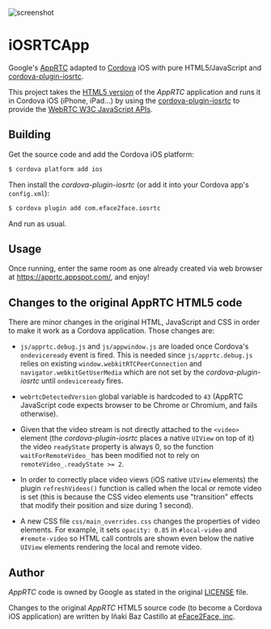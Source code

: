 ![screenshot](https://raw.githubusercontent.com/eface2face/iOSRTCApp/master/art/photo1.jpg)


# iOSRTCApp

Google's [AppRTC](https://apprtc.appspot.com/) adapted to [Cordova](http://cordova.apache.org/) iOS with pure HTML5/JavaScript and [cordova-plugin-iosrtc](https://github.com/eface2face/cordova-plugin-iosrtc).

This project takes the [HTML5 version](https://github.com/webrtc/apprtc/tree/master/src/web_app) of the *AppRTC* application and runs it in Cordova iOS (iPhone, iPad...) by using the [cordova-plugin-iosrtc](https://github.com/eface2face/cordova-plugin-iosrtc) to provide the [WebRTC W3C JavaScript APIs](http://www.w3.org/TR/webrtc/).


## Building

Get the source code and add the Cordova iOS platform:

```bash
$ cordova platform add ios
```

Then install the *cordova-plugin-iosrtc* (or add it into your Cordova app's `config.xml`):

```bash
$ cordova plugin add com.eface2face.iosrtc
```

And run as usual.


## Usage

Once running, enter the same room as one already created via web browser at https://apprtc.appspot.com/, and enjoy!


## Changes to the original AppRTC HTML5 code

There are minor changes in the original HTML, JavaScript and CSS in order to make it work as a Cordova application. Those changes are:

* `js/apprtc.debug.js` and `js/appwindow.js` are loaded once Cordova's `ondeviceready` event is fired. This is needed since `js/apprtc.debug.js` relies on existing `window.webkitRTCPeerConnection` and `navigator.webkitGetUserMedia` which are not set by the *cordova-plugin-iosrtc* until `ondeviceready` fires.

* `webrtcDetectedVersion` global variable is hardcoded to `43` (AppRTC JavaScript code expects browser to be Chrome or Chromium, and fails otherwise).

* Given that the video stream is not directly attached to the `<video>` element (the *cordova-plugin-iosrtc* places a native `UIView` on top of it) the video `readyState` property is always 0, so the function `waitForRemoteVideo_` has been modified not to rely on `remoteVideo_.readyState >= 2`.

* In order to correctly place video views (iOS native `UIView` elements) the plugin `refreshVideos()` function is called when the local or remote video is set (this is because the CSS video elements use "transition" effects that modify their position and size during 1 second).

* A new CSS file `css/main_overrides.css` changes the properties of video elements. For example, it sets `opacity: 0.85` in `#local-video` and `#remote-video` so HTML call controls are shown even below the native `UIView` elements rendering the local and remote video.


## Author

*AppRTC* code is owned by Google as stated in the original [LICENSE](LICENSE.md) file.

Changes to the original *AppRTC* HTML5 source code (to become a Cordova iOS application) are written by Iñaki Baz Castillo at [eFace2Face, inc](https://eface2face.com).

